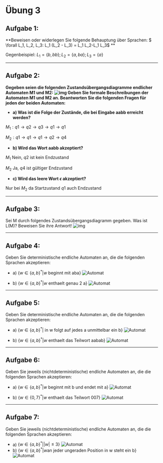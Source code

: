 # Übung 3
## Aufgabe 1:
**Beweisen oder widerlegen Sie folgende Behauptung über Sprachen: $ \forall L_1, L_2, L_3: L_1 (L_2 - L_3) = L_1 L_2-L_1 L_3$ **

Gegenbeispiel: $L_1=\{b,bb\}; L_2=\{a,ba\}; L_3=\{a\}$

---

## Aufgabe 2:
**Gegeben seien die folgenden Zustandsübergangsdiagramme endlicher Automaten M1 und M2:
![img](img01.jpg)
Geben Sie formale Beschreibungen der Automaten M1 und M2 an.
Beantworten Sie die folgenden Fragen für jeden der beiden Automaten:**

* **a) Was ist die Folge der Zustände, die bei Eingabe aabb erreicht werden?**

 $M_1:q1\rightarrow q2 \rightarrow q3 \rightarrow q1\rightarrow q1$

 $M_2:q1\rightarrow q1\rightarrow q1\rightarrow q2\rightarrow q4$

* **b) Wird das Wort aabb akzeptiert?**

 $M_1$ Nein, $q2$ ist kein Endzustand

 $M_2$ Ja, $q4$ ist gültiger Endzustand

* **c) Wird das leere Wort $\epsilon$ akzeptiert?**

 Nur bei $M_2$ da Startzustand $q1$ auch Endzustand

 ---

## Aufgabe 3:
 Sei M durch folgendes Zustandsübergangsdiagramm gegeben. Was ist L(M)? Beweisen Sie ihre Antwort!
 ![img](img02.jpg)

 ---

## Aufgabe 4:
Geben Sie deterministische endliche Automaten an, die die folgenden Sprachen akzeptieren:
 * a) $\{w \in \{a,b\}^* | w \text{ beginnt mit aba}\}$
 ![Automat](Automat_4a.jpg)

 * b) $\{w \in \{a,b\}^* |w \text{ enthaelt genau 2 a}\}$
  ![Automat](Automat_4b.jpg)

---

## Aufgabe 5:
Geben Sie deterministische endliche Automaten an, die die folgenden Sprachen akzeptieren:
 * a) $\{w \in \{a,b\}^* | \text{ in w folgt auf jedes a unmittelbar ein b}\}$
  ![Automat](Automat_5a.jpg)

 * b) $\{w \in \{a,b\}^* | w \text{ enthaelt das Teilwort aabab}\}$
 ![Automat](Automat_5b.jpg)

 ---

## Aufgabe 6:
Geben Sie jeweils (nichtdeterministische) endliche Automaten an, die die folgenden Sprachen akzeptieren:
 * a) $\{w \in \{a,b\}^* | w \text{ beginnt mit b und endet mit a}\}$
  ![Automat](Automat_6a.jpg)

 * b) $\{w \in \{0,7\}^* | w \text{ enthaelt das Teilwort 007}\}$
 ![Automat](Automat_6b.jpg)

 ---

## Aufgabe 7:
Geben Sie jeweils (nichtdeterministische) endliche Automaten an, die die folgenden Sprachen akzeptieren:

 * a) $\{w \in \{a,b\}^* | |w| \leq 3\}$
  ![Automat](Automat_7a.jpg)
 * b) $\{w \in \{a,b\}^* | w \text{an jeder ungeraden Position in w steht ein b}\}$
  ![Automat](Automat_7b.jpg)
